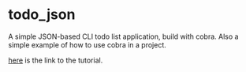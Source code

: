 # todo_json

A simple JSON-based CLI todo list application, build with cobra. Also a simple example of how to use cobra in a project.

[here](https://dopaminenone.github.io/2025/01/15/Golang%20依赖管理/) is the link to the tutorial.